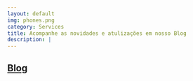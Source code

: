 ```yaml
---
layout: default
img: phones.png
category: Services
title: Acompanhe as novidades e atulizações em nosso Blog
description: |
---
```

## [Blog](https://www.geosaber.com.br/blog)
